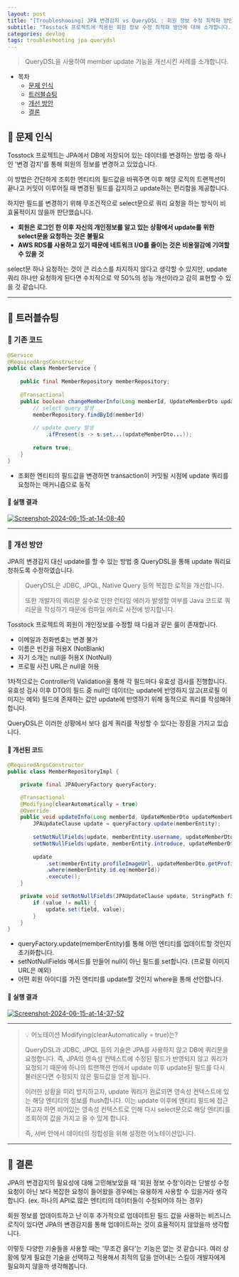 ```yaml
---
layout: post
title: "[Troubleshooing] JPA 변경감지 vs QueryDSL : 회원 정보 수정 최적화 방안"
subtitle: "Tosstock 프로젝트에 적용된 회원 정보 수정 최적화 방안에 대해 소개합니다."
categories: devlog
tags: troubleshooting jpa querydsl
---
```


> QueryDSL을 사용하여 member update 기능을 개선시킨 사례를 소개합니다.

<!--more-->

- 목차
    - [문제 인식](#-문제-인식)
    - [트러블슈팅](#-트러블슈팅)
    - [개선 방안](#-개선-방안)
    - [결론](#-결론)

## 🌱 문제 인식

Tosstock 프로젝트는 JPA에서 DB에 저장되어 있는 데이터를 변경하는 방법 중 하나인 '변경 감지'를 통해 회원의 정보를 변경하고 있었습니다.

이 방법은 간단하게 조회한 엔티티의 필드값을 바꿔주면 이후 해당 로직의 트랜젝션이 끝나고 커밋이 이루어질 때 변경된 필드를 감지하고 update하는 편리함을 제공합니다.

하지만 필드를 변경하기 위해 무조건적으로 select문으로 쿼리 요청을 하는 방식이 비효율적이지 않을까 판단했습니다.

- <strong>회원은 로그인 한 이후 자신의 개인정보를 알고 있는 상황에서 update를 위한 select문을 요청하는 것은 불필요</strong>
- <strong>AWS RDS를 사용하고 있기 때문에 네트워크 I/O를 줄이는 것은 비용절감에 기여할 수 있을 것</strong>

select문 하나 요청하는 것이 큰 리소스를 차지하지 않다고 생각할 수 있지만, update 쿼리 하나만 요청하게 된다면 수치적으로 약 50%의 성능 개선이라고 감히 표현할 수 있을 것 같습니다.

----

## 🌱 트러블슈팅

### 🥕 기존 코드
```java
@Service
@RequiredArgsConstructor
public class MemberService {
	
    public final MemberRepository memberRepository;
    
    @Transactional
    public boolean changeMemberInfo(Long memberId, UpdateMemberDto updateMemberDto) {
        // select query 발생
        memberRepository.findById(memberId)
        
        // update query 발생
            .ifPresent(s -> s.set...(updateMemberDto...));
        
        return true;
    }
}
```
- 조회한 엔티티의 필드값을 변경하면 transaction이 커밋될 시점에 update 쿼리를 요청하는 매커니즘으로 동작

#### 🥕 실행 결과

<a href="https://ibb.co/93fTMJt"><img src="https://i.ibb.co/0VWMwkt/Screenshot-2024-06-15-at-14-08-40.png" alt="Screenshot-2024-06-15-at-14-08-40" border="0"></a>

---

### 🌱 개선 방안

JPA의 변경감지 대신 update를 할 수 있는 방법 중 QueryDSL을 통해 update 쿼리요청하도록 수정하였습니다.

> QueryDSL은 JDBC, JPQL, Native Query 등의 복잡한 로직을 개선합니다.
> 
> 또한 개발자의 쿼리문 실수로 인한 런타임 에러가 발생할 여부를 Java 코드로 쿼리문을 작성하기 때문에 컴파일 에러로 사전에 방지합니다.

Tosstock 프로젝트의 회원이 개인정보를 수정할 때 다음과 같은 룰이 존재합니다.

- 이메일과 전화번호는 변경 불가
- 이름은 빈칸을 허용X (NotBlank)
- 자기 소개는 null을 허용X (NotNull)
- 프로필 사진 URL은 null을 허용

1차적으로는 Controller의 Validation을 통해 각 필드마다 유효성 검사를 진행합니다. 유효성 검사 이후 DTO의 필드 중 null인 데이터는 update에 반영하지 않고(프로필 이미지는 예외) 
필드에 존재하는 값만 update에 반영하기 위해 동적으로 쿼리를 작성해야합니다.

QueryDSL은 이러한 상황에서 보다 쉽게 쿼리를 작성할 수 있다는 장점을 가지고 있습니다.


#### 🥕 개선된 코드
```java
@RequiredArgsConstructor
public class MemberRepositoryImpl {

    private final JPAQueryFactory queryFactory;

    @Transactional
    @Modifying(clearAutomatically = true)
    @Override
    public void updateInfo(Long memberId, UpdateMemberDto updateMemberDto) {
        JPAUpdateClause update = queryFactory.update(memberEntity);
        
        setNotNullFields(update, memberEntity.username, updateMemberDto.getUsername());
        setNotNullFields(update, memberEntity.introduce, updateMemberDto.getIntroduce());
        
        update
            .set(memberEntity.profileImageUrl, updateMemberDto.getProfileImageUrl())
            .where(memberEntity.id.eq(memberId))
            .execute();
    }

    private void setNotNullFields(JPAUpdateClause update, StringPath field, String value) {
        if (value != null) {
            update.set(field, value);
        }
    }
}
```

- queryFactory.update(memberEntity)를 통해 어떤 엔티티를 업데이트할 것인지 초기화합니다.
- setNotNullFields 메서드를 만들어 null이 아닌 필드를 set합니다. (프로필 이미지 URL은 예외)
- 어떤 회원 아이디를 가진 엔티티를 update할 것인지 where을 통해 선언합니다.

#### 🥕 실행 결과

<a href="https://ibb.co/6BCzPdx"><img src="https://i.ibb.co/nCJ9cWv/Screenshot-2024-06-15-at-14-37-52.png" alt="Screenshot-2024-06-15-at-14-37-52" border="0"></a>

---

> 💡 어노테이션 Modifying(clearAutomatically = true)는?
> 
> QueryDSL과 JDBC, JPQL 등의 기술은 JPA를 사용하지 않고 DB에 쿼리문을 요청합니다. 즉, JPA의 영속성 컨텍스트에 수정된 필드가 반영되지 않고 쿼리가 요청되기 때문에 
> 하나의 트랜잭션 안에서 update 이후 update된 필드를 다시 불러온다면 수정되지 않은 필드값을 얻게 됩니다.
> 
> 이러한 상황을 미리 방지하고자, update 쿼리가 완료되면 영속성 컨텍스트에 있는 해당 엔티티의 정보를 flush합니다. 이는 update 이후에 엔티티 필드에 접근하고자 하면 비어있는 영속성 
> 컨텍스트로 인해 다시 select문으로 해당 엔티티를 조회하여 값을 가지고 올 수 있게 합니다.
> 
> 즉, 서버 안에서 데이터의 정합성을 위해 설정한 어노테이션입니다.

---

## 🌱 결론

JPA의 변경감지의 필요성에 대해 고민해보았을 때 '회원 정보 수정'이라는 단발성 수정 요청이 아닌 보다 복잡한 요청이 들어왔을 경우에는 유용하게 사용할 수 있을거라 생각합니다. (ex. 하나의 API로 많은 엔티티의 데이터들이 수정되어야 하는 경우)

회원 정보를 업데이트하고 난 이후 추가적으로 업데이트된 필드 값을 사용하는 비즈니스 로직이 있다면 JPA의 변경감지를 통해 업데이트하는 것이 효율적이지 않았을까 생각합니다.

이렇듯 다양한 기술들을 사용할 때는 '무조건 옳다'는 기능은 없는 것 같습니다. 여러 상황에 맞게 필요한 기술을 선택하고 적용해서 최적의 답을 얻어내는 스킬이 개발자에게 필요하지 않을까 생각해봅니다.